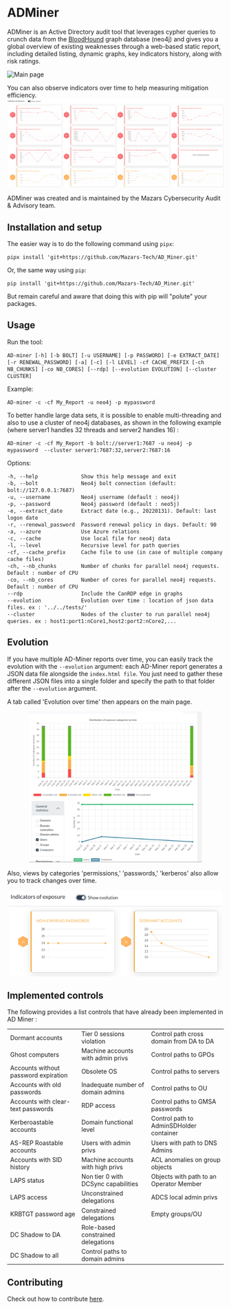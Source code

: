 # ADMiner #

ADMiner is an Active Directory audit tool that leverages cypher queries to crunch data from the [BloodHound](https://github.com/BloodHoundAD/BloodHound) graph database (neo4j) and gives you a global overview of existing weaknesses through a web-based static report, including detailed listing, dynamic graphs, key indicators history, along with risk ratings.

![Main page](doc/img/main.gif)

You can also observe indicators over time to help measuring mitigation efficiency.
![Main page](doc/img/evolution.png)

ADMiner was created and is maintained by the Mazars Cybersecurity Audit & Advisory team.

## Installation and setup ##

The easier way is to do the following command using `pipx`:
```shell
pipx install 'git+https://github.com/Mazars-Tech/AD_Miner.git'
```

Or, the same way using `pip`:
```shell
pip install 'git+https://github.com/Mazars-Tech/AD_Miner.git'
```

But remain careful and aware that doing this with pip will "polute" your packages.

## Usage ##

Run the tool:

    AD-miner [-h] [-b BOLT] [-u USERNAME] [-p PASSWORD] [-e EXTRACT_DATE] [-r RENEWAL_PASSWORD] [-a] [-c] [-l LEVEL] -cf CACHE_PREFIX [-ch NB_CHUNKS] [-co NB_CORES] [--rdp] [--evolution EVOLUTION] [--cluster CLUSTER]

Example:

    AD-miner -c -cf My_Report -u neo4j -p mypassword

To better handle large data sets, it is possible to enable multi-threading and also to use a cluster of neo4j databases, as shown in the following example (where server1 handles 32 threads and server2 handles 16) :

    AD-miner -c -cf My_Report -b bolt://server1:7687 -u neo4j -p mypassword  --cluster server1:7687:32,server2:7687:16

Options:

    -h, --help              Show this help message and exit
    -b, --bolt              Neo4j bolt connection (default: bolt://127.0.0.1:7687)
    -u, --username          Neo4j username (default : neo4j)
    -p, --password          Neo4j password (default : neo5j)
    -e, --extract_date      Extract date (e.g., 20220131). Default: last logon date
    -r, --renewal_password  Password renewal policy in days. Default: 90
    -a, --azure             Use Azure relations
    -c, --cache             Use local file for neo4j data
    -l, --level             Recursive level for path queries
    -cf, --cache_prefix     Cache file to use (in case of multiple company cache files)
    -ch, --nb_chunks        Number of chunks for parallel neo4j requests. Default : number of CPU
    -co, --nb_cores         Number of cores for parallel neo4j requests. Default : number of CPU
    --rdp                   Include the CanRDP edge in graphs
    --evolution             Evolution over time : location of json data files. ex : '../../tests/'
    --cluster               Nodes of the cluster to run parallel neo4j queries. ex : host1:port1:nCore1,host2:port2:nCore2,...

## Evolution ##

If you have multiple AD-Miner reports over time, you can easily track the evolution with the `--evolution` argument: each AD-Miner report generates a JSON data file alongside the `index.html file`. You just need to gather these different JSON files into a single folder and specify the path to that folder after the `--evolution` argument.

A tab called 'Evolution over time'  then appears on the main page.

<p align="center">
    <img src="doc/img/evolution2.png" style="height:350px">
</p>

Also, views by categories 'permissions,' 'passwords,' 'kerberos' also allow you to track changes over time.

<p align="center">
    <img src="doc/img/evolution3.png" style="height:200px">
</p>

## Implemented controls ##

The following provides a list controls that have already been implemented in AD Miner :

| | | |
|---|---|---|
|Dormant accounts|Tier 0 sessions violation|Control path cross domain from DA to DA|
|Ghost computers|Machine accounts with admin privs|Control paths to GPOs|
|Accounts without password expiration|Obsolete OS|Control paths to servers|
|Accounts with old passwords|Inadequate number of domain admins|Control paths to OU|
|Accounts with clear-text passwords|RDP access|Control paths to GMSA passwords|
|Kerberoastable accounts|Domain functional level|Control path to AdminSDHolder container|
|AS-REP Roastable accounts|Users with admin privs|Users with path to DNS Admins|
|Accounts with SID history|Machine accounts with high privs|ACL anomalies on group objects|
|LAPS status|Non tier 0 with DCSync capabilities|Objects with path to an Operator Member|
|LAPS access|Unconstrained delegations|ADCS local admin privs|
|KRBTGT password age|Constrained delegations|Empty groups/OU|
|DC Shadow to DA|Role-based constrained delegations|
|DC Shadow to all|Control paths to domain admins|


## Contributing ##

Check out how to contribute [here](CONTRIBUTING.md).
